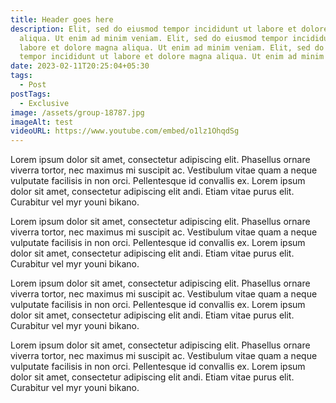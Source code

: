 ```yaml
---
title: Header goes here
description: Elit, sed do eiusmod tempor incididunt ut labore et dolore magna
  aliqua. Ut enim ad minim veniam. Elit, sed do eiusmod tempor incididunt ut
  labore et dolore magna aliqua. Ut enim ad minim veniam. Elit, sed do eiusmod
  tempor incididunt ut labore et dolore magna aliqua. Ut enim ad minim veniam.
date: 2023-02-11T20:25:04+05:30
tags:
  - Post
postTags:
  - Exclusive
image: /assets/group-18787.jpg
imageAlt: test
videoURL: https://www.youtube.com/embed/o1lz1OhqdSg
---
```

Lorem ipsum dolor sit amet, consectetur adipiscing elit. Phasellus ornare viverra tortor, nec maximus mi suscipit ac. Vestibulum vitae quam a neque vulputate facilisis in non orci. Pellentesque id convallis ex. Lorem ipsum dolor sit amet, consectetur adipiscing elit andi. Etiam vitae purus elit. Curabitur vel myr youni bikano.

Lorem ipsum dolor sit amet, consectetur adipiscing elit. Phasellus ornare viverra tortor, nec maximus mi suscipit ac. Vestibulum vitae quam a neque vulputate facilisis in non orci. Pellentesque id convallis ex. Lorem ipsum dolor sit amet, consectetur adipiscing elit andi. Etiam vitae purus elit. Curabitur vel myr youni bikano.

Lorem ipsum dolor sit amet, consectetur adipiscing elit. Phasellus ornare viverra tortor, nec maximus mi suscipit ac. Vestibulum vitae quam a neque vulputate facilisis in non orci. Pellentesque id convallis ex. Lorem ipsum dolor sit amet, consectetur adipiscing elit andi. Etiam vitae purus elit. Curabitur vel myr youni bikano.

Lorem ipsum dolor sit amet, consectetur adipiscing elit. Phasellus ornare viverra tortor, nec maximus mi suscipit ac. Vestibulum vitae quam a neque vulputate facilisis in non orci. Pellentesque id convallis ex. Lorem ipsum dolor sit amet, consectetur adipiscing elit andi. Etiam vitae purus elit. Curabitur vel myr youni bikano.